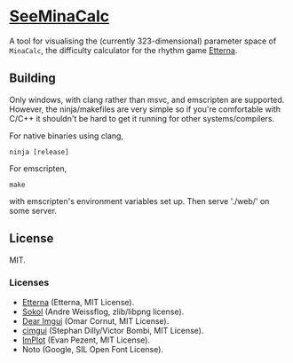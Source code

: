 # [SeeMinaCalc](https://seeminacalc.glitch.me/)

A tool for visualising the (currently 323-dimensional) parameter space of `MinaCalc`, the difficulty calculator for the rhythm game [Etterna](https://github.com/etternagame/etterna). 

## Building

Only windows, with clang rather than msvc, and emscripten are supported. However, the ninja/makefiles are very simple so if you're comfortable with C/C++ it shouldn't be hard to get it running for other systems/compilers.

For native binaries using clang,

```
ninja [release]
```

For emscripten,

```
make
```

with emscripten's environment variables set up. Then serve './web/' on some server.

## License

MIT.

### Licenses

- [Etterna](https://github.com/etternagame/etterna) (Etterna, MIT License).
- [Sokol](https://github.com/floooh/sokol) (Andre Weissflog, zlib/libpng license). 
- [Dear Imgui](https://github.com/ocornut/imgui) (Omar Cornut, MIT License). 
- [cimgui](https://github.com/cimgui/cimgui) (Stephan Dilly/Victor Bombi, MIT License).
- [ImPlot](https://github.com/epezent/implot) (Evan Pezent, MIT License).
- Noto (Google, SIL Open Font License).
